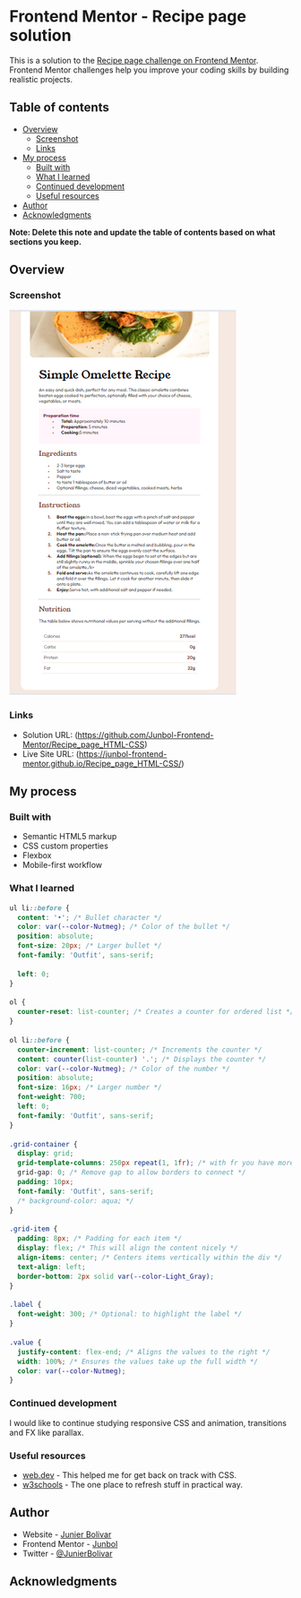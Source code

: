 # Frontend Mentor - Recipe page solution

This is a solution to the [Recipe page challenge on Frontend Mentor](https://www.frontendmentor.io/challenges/recipe-page-KiTsR8QQKm). Frontend Mentor challenges help you improve your coding skills by building realistic projects.

## Table of contents

- [Overview](#overview)
  - [Screenshot](#screenshot)
  - [Links](#links)
- [My process](#my-process)
  - [Built with](#built-with)
  - [What I learned](#what-i-learned)
  - [Continued development](#continued-development)
  - [Useful resources](#useful-resources)
- [Author](#author)
- [Acknowledgments](#acknowledgments)

**Note: Delete this note and update the table of contents based on what sections you keep.**

## Overview

### Screenshot

![](./assets/images/screenshot.jpg)

### Links

- Solution URL: (https://github.com/Junbol-Frontend-Mentor/Recipe_page_HTML-CSS)
- Live Site URL: (https://junbol-frontend-mentor.github.io/Recipe_page_HTML-CSS/)

## My process

### Built with

- Semantic HTML5 markup
- CSS custom properties
- Flexbox
- Mobile-first workflow

### What I learned

```css
ul li::before {
  content: '•'; /* Bullet character */
  color: var(--color-Nutmeg); /* Color of the bullet */
  position: absolute;
  font-size: 20px; /* Larger bullet */
  font-family: 'Outfit', sans-serif;

  left: 0;
}

ol {
  counter-reset: list-counter; /* Creates a counter for ordered list */
}

ol li::before {
  counter-increment: list-counter; /* Increments the counter */
  content: counter(list-counter) '.'; /* Displays the counter */
  color: var(--color-Nutmeg); /* Color of the number */
  position: absolute;
  font-size: 16px; /* Larger number */
  font-weight: 700;
  left: 0;
  font-family: 'Outfit', sans-serif;
}

.grid-container {
  display: grid;
  grid-template-columns: 250px repeat(1, 1fr); /* with fr you have more flexibility than just using auto Creates two columns */
  grid-gap: 0; /* Remove gap to allow borders to connect */
  padding: 10px;
  font-family: 'Outfit', sans-serif;
  /* background-color: aqua; */
}

.grid-item {
  padding: 8px; /* Padding for each item */
  display: flex; /* This will align the content nicely */
  align-items: center; /* Centers items vertically within the div */
  text-align: left;
  border-bottom: 2px solid var(--color-Light_Gray);
}

.label {
  font-weight: 300; /* Optional: to highlight the label */
}

.value {
  justify-content: flex-end; /* Aligns the values to the right */
  width: 100%; /* Ensures the values take up the full width */
  color: var(--color-Nutmeg);
}
```

### Continued development

I would like to continue studying responsive CSS and animation, transitions and FX like parallax.

### Useful resources

- [web.dev](https://web.dev/learn/css) - This helped me for get back on track with CSS.
- [w3schools](https://www.w3schools.com/css/default.asp) - The one place to refresh stuff in practical way.

## Author

- Website - [Junier Bolivar](https://www.bolivarcreativedesign.com)
- Frontend Mentor - [Junbol](https://www.frontendmentor.io/profile/Junbol)
- Twitter - [@JunierBolivar](https://www.twitter.com/@JunierBolivar)

## Acknowledgments
